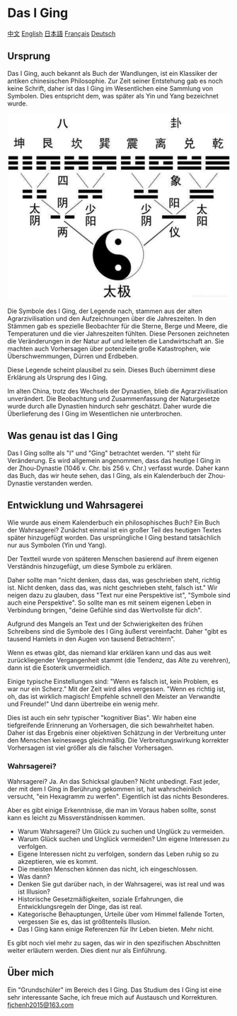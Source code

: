 # Das I Ging

[中文](readme.md)
[English](readme-En.md)
[日本語](readme-Ja.md)
[Français](readme-Fr.md)
[Deutsch](readme-Ge.md)

## Ursprung

Das I Ging, auch bekannt als Buch der Wandlungen, ist ein Klassiker der antiken chinesischen Philosophie.
Zur Zeit seiner Entstehung gab es noch keine Schrift, daher ist das I Ging im Wesentlichen eine Sammlung von Symbolen. Dies entspricht dem, was später als Yin und Yang bezeichnet wurde.

![插图：阴阳](image/yinyang.png)

Die Symbole des I Ging, der Legende nach, stammen aus der alten Agrarzivilisation und den Aufzeichnungen über die Jahreszeiten. In den Stämmen gab es spezielle Beobachter für die Sterne, Berge und Meere, die Temperaturen und die vier Jahreszeiten fühlten. Diese Personen zeichneten die Veränderungen in der Natur auf und leiteten die Landwirtschaft an. Sie machten auch Vorhersagen über potenzielle große Katastrophen, wie Überschwemmungen, Dürren und Erdbeben.

Diese Legende scheint plausibel zu sein. Dieses Buch übernimmt diese Erklärung als Ursprung des I Ging.

Im alten China, trotz des Wechsels der Dynastien, blieb die Agrarzivilisation unverändert. Die Beobachtung und Zusammenfassung der Naturgesetze wurde durch alle Dynastien hindurch sehr geschätzt. Daher wurde die Überlieferung des I Ging im Wesentlichen nie unterbrochen.

## Was genau ist das I Ging

Das I Ging sollte als "I" und "Ging" betrachtet werden.
"I" steht für Veränderung.
Es wird allgemein angenommen, dass das heutige I Ging in der Zhou-Dynastie (1046 v. Chr. bis 256 v. Chr.) verfasst wurde.
Daher kann das Buch, das wir heute sehen, das I Ging, als ein Kalenderbuch der Zhou-Dynastie verstanden werden.

## Entwicklung und Wahrsagerei

Wie wurde aus einem Kalenderbuch ein philosophisches Buch? Ein Buch der Wahrsagerei?
Zunächst einmal ist ein großer Teil des heutigen Textes später hinzugefügt worden. Das ursprüngliche I Ging bestand tatsächlich nur aus Symbolen (Yin und Yang).

Der Textteil wurde von späteren Menschen basierend auf ihrem eigenen Verständnis hinzugefügt, um diese Symbole zu erklären.

Daher sollte man "nicht denken, dass das, was geschrieben steht, richtig ist. Nicht denken, dass das, was nicht geschrieben steht, falsch ist." Wir neigen dazu zu glauben, dass "Text nur eine Perspektive ist", "Symbole sind auch eine Perspektive". So sollte man es mit seinem eigenen Leben in Verbindung bringen, "deine Gefühle sind das Wertvollste für dich".

Aufgrund des Mangels an Text und der Schwierigkeiten des frühen Schreibens sind die Symbole des I Ging äußerst vereinfacht. Daher "gibt es tausend Hamlets in den Augen von tausend Betrachtern".

Wenn es etwas gibt, das niemand klar erklären kann und das aus weit zurückliegender Vergangenheit stammt (die Tendenz, das Alte zu verehren), dann ist die Esoterik unvermeidlich.

Einige typische Einstellungen sind:
"Wenn es falsch ist, kein Problem, es war nur ein Scherz." Mit der Zeit wird alles vergessen.
"Wenn es richtig ist, oh, das ist wirklich magisch! Empfehle schnell den Meister an Verwandte und Freunde!" Und dann übertreibe ein wenig mehr.

Dies ist auch ein sehr typischer "kognitiver Bias". Wir haben eine tiefgreifende Erinnerung an Vorhersagen, die sich bewahrheitet haben. Daher ist das Ergebnis einer objektiven Schätzung in der Verbreitung unter den Menschen keineswegs gleichmäßig. Die Verbreitungswirkung korrekter Vorhersagen ist viel größer als die falscher Vorhersagen.


### Wahrsagerei?

Wahrsagerei? Ja. An das Schicksal glauben? Nicht unbedingt.
Fast jeder, der mit dem I Ging in Berührung gekommen ist, hat wahrscheinlich versucht, "ein Hexagramm zu werfen". Eigentlich ist das nichts Besonderes.

Aber es gibt einige Erkenntnisse, die man im Voraus haben sollte, sonst kann es leicht zu Missverständnissen kommen.
- Warum Wahrsagerei? Um Glück zu suchen und Unglück zu vermeiden.
- Warum Glück suchen und Unglück vermeiden? Um eigene Interessen zu verfolgen.
- Eigene Interessen nicht zu verfolgen, sondern das Leben ruhig so zu akzeptieren, wie es kommt.
- Die meisten Menschen können das nicht, ich eingeschlossen.
- Was dann?
- Denken Sie gut darüber nach, in der Wahrsagerei, was ist real und was ist Illusion?
- Historische Gesetzmäßigkeiten, soziale Erfahrungen, die Entwicklungsregeln der Dinge, das ist real.
- Kategorische Behauptungen, Urteile über vom Himmel fallende Torten, vergessen Sie es, das ist größtenteils Illusion.
- Das I Ging kann einige Referenzen für Ihr Leben bieten. Mehr nicht.

Es gibt noch viel mehr zu sagen, das wir in den spezifischen Abschnitten weiter erläutern werden. Dies dient nur als Einführung.

## Über mich

Ein "Grundschüler" im Bereich des I Ging.
Das Studium des I Ging ist eine sehr interessante Sache, ich freue mich auf Austausch und Korrekturen.
fjchenh2015@163.com

